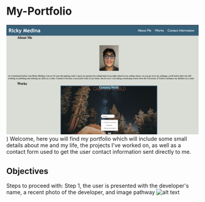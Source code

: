 # My-Portfolio
![My portfolio page](./Assets/Images/my-portfolio.png))
Welcome, here you will find my portfolio which will include some small details about me and my life, the projects I've worked on, as well as a contact form used to get the user contact information sent directly to me.

## Objectives
Steps to proceed with: Step 1, the user is presented with the developer's name, a recent photo of the developer, and 
image pathway
![alt text]()